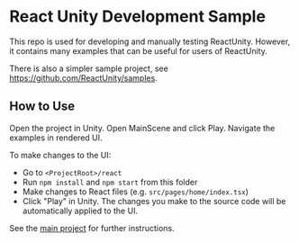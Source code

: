 # React Unity Development Sample

This repo is used for developing and manually testing ReactUnity. However, it contains many examples that can be useful for users of ReactUnity. 

There is also a simpler sample project, see https://github.com/ReactUnity/samples.

## How to Use

Open the project in Unity. Open MainScene and click Play. Navigate the examples in rendered UI.

To make changes to the UI:

- Go to `<ProjectRoot>/react`
- Run `npm install` and `npm start` from this folder
- Make changes to React files (e.g. `src/pages/home/index.tsx`)
- Click "Play" in Unity. The changes you make to the source code will be automatically applied to the UI.

See the [main project](https://github.com/ReactUnity/core) for further instructions.
